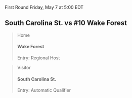 First Round
Friday, May 7 at 5:00 EDT
## South Carolina St. vs #10 Wake Forest

> Home
> #### Wake Forest
> Entry: Regional Host

> Visitor
> #### South Carolina St.
> Entry: Automatic Qualifier